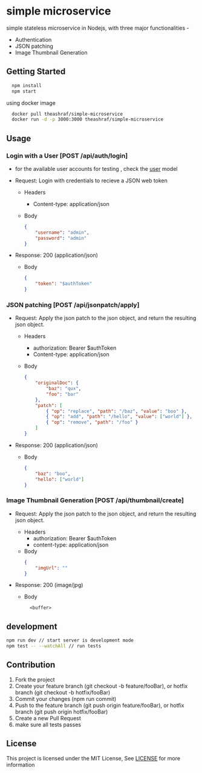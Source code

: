# simple microservice

simple stateless microservice in Nodejs, with three major functionalities -

- Authentication
- JSON patching
- Image Thumbnail Generation

## Getting Started

```bash
  npm install
  npm start
```

using docker image

```bash
  docker pull theashraf/simple-microservice
  docker run -d -p 3000:3000 theashraf/simple-microservice
```

## Usage

### Login with a User [POST /api/auth/login]

- for the available user accounts for testing , check the [user](./src/api/models/user.js) model
- Request: Login with credentials to recieve a JSON web token

  - Headers

    - Content-type: application/json

  - Body
    ```json
    {
    	"username": "admin",
    	"password": "admin"
    }
    ```

- Response: 200 (application/json)

  - Body
    ```json
    {
    	"token": "$authToken"
    }
    ```

### JSON patching [POST /api/jsonpatch/apply]

- Request: Apply the json patch to the json object, and return the resulting json object.

  - Headers

    - authorization: Bearer \$authToken
    - Content-type: application/json

  - Body
    ```json
    {
    	"originalDoc": {
    		"baz": "qux",
    		"foo": "bar"
    	},
    	"patch": [
    		{ "op": "replace", "path": "/baz", "value": "boo" },
    		{ "op": "add", "path": "/hello", "value": ["world"] },
    		{ "op": "remove", "path": "/foo" }
    	]
    }
    ```

- Response: 200 (application/json)

  - Body
    ```json
    {
    	"baz": "boo",
    	"hello": ["world"]
    }
    ```

### Image Thumbnail Generation [POST /api/thumbnail/create]

- Request: Apply the json patch to the json object, and return the resulting json object.

  - Headers
    - authorization: Bearer \$authToken
    - content-type: application/json
  - Body
    ```json
    {
    	"imgUrl": ""
    }
    ```

* Response: 200 (image/jpg)

  - Body
    ```
      <buffer>
    ```

## development

```bash
npm run dev // start server is development mode
npm test -- --watchAll // run tests
```

## Contribution

1. Fork the project
2. Create your feature branch (git checkout -b feature/fooBar), or hotfix branch (git checkout -b hotfix/fooBar)
3. Commit your changes (npm run commit)
4. Push to the feature branch (git push origin feature/fooBar), or hotfix branch (git push origin hotfix/fooBar)
5. Create a new Pull Request
6. make sure all tests passes

## License

This project is licensed under the MIT License, See [LICENSE](LICENSE) for more information
